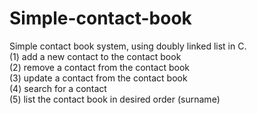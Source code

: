 # Simple-contact-book
Simple contact book system, using doubly linked list in C.  
(1) add a new contact to the contact book  
(2) remove a contact from the contact book  
(3) update a contact from the contact book  
(4) search for a contact  
(5) list the contact book in desired order (surname)  
